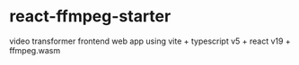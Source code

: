 # react-ffmpeg-starter

video transformer frontend web app using vite + typescript v5 + react v19 + ffmpeg.wasm
